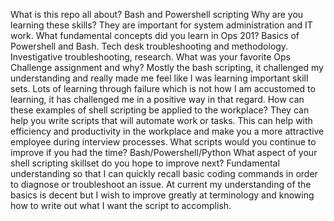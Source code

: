 What is this repo all about? Bash and Powershell scripting
Why are you learning these skills? They are important for system administration and IT work. 
What fundamental concepts did you learn in Ops 201? Basics of Powershell and Bash. Tech desk troubleshooting and methodology. Investigative troubleshooting, research.
What was your favorite Ops Challenge assignment and why? Mostly the bash scripting, it challenged my understanding and really made me feel like I was learning important skill sets. Lots of learning through failure which is not how I am accustomed to learning, it has challenged me in a positive way in that regard.
How can these examples of shell scripting be applied to the workplace? They can help you write scripts that will automate work or tasks. This can help with efficiency and productivity in the workplace and make you a more attractive employee during interview processes.
What scripts would you continue to improve if you had the time? Bash/Powershell/Python
What aspect of your shell scripting skillset do you hope to improve next? Fundamental understanding so that I can quickly recall basic coding commands in order to diagnose or troubleshoot an issue. At current my understanding of the basics is decent but I wish to improve greatly at terminology and knowing how to write out what I want the script to accomplish.